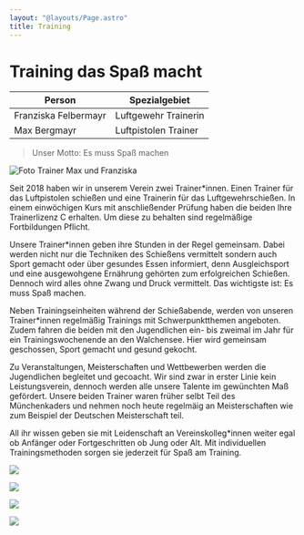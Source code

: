 ```yaml
---
layout: "@layouts/Page.astro"
title: Training
---
```


# Training das Spaß macht

| Person               | Spezialgebiet        |
| -------------------- | -------------------- |
| Franziska Felbermayr | Luftgewehr Trainerin |
| Max Bergmayr         | Luftpistolen Trainer |

> Unser Motto: Es muss Spaß machen

![Foto Trainer Max und Franziska](/images/uploads/a848e29a-a43c-41d9-adb5-2d56db173d10.jpg)

Seit 2018 haben wir in unserem Verein zwei Trainer\*innen. Einen Trainer für das Luftpistolen schießen und eine Trainerin für das Luftgewehrschießen. In einem einwöchigen Kurs mit anschließender Prüfung haben die beiden Ihre Trainerlizenz C erhalten. Um diese zu behalten sind regelmäßige Fortbildungen Pflicht.

Unsere Trainer\*innen geben ihre Stunden in der Regel gemeinsam. Dabei werden nicht nur die Techniken des Schießens vermittelt sondern auch Sport gemacht oder über gesundes Essen informiert, denn Ausgleichsport und eine ausgewohgene Ernährung gehörten zum erfolgreichen Schießen. Dennoch wird alles ohne Zwang und Druck vermittelt. Das wichtigste ist: Es muss Spaß machen.

Neben Trainingseinheiten während der Schießabende, werden von unseren Trainer\*innen regelmäßig Trainings mit Schwerpunktthemen angeboten. Zudem fahren die beiden mit den Jugendlichen ein- bis zweimal im Jahr für ein Trainingswochenende an den Walchensee. Hier wird gemeinsam geschossen, Sport gemacht und gesund gekocht.

Zu Veranstaltungen, Meisterschaften und Wettbewerben werden die Jugendlichen begleitet und gecoacht. Wir sind zwar in erster Linie kein Leistungsverein, dennoch werden alle unsere Talente im gewünchten Maß gefördert. Unsere beiden Trainer waren früher selbt Teil des Münchenkaders und nehmen noch heute regelmäig an Meisterschaften wie zum Beispiel der Deutschen Meisterschaft teil.

All ihr wissen geben sie mit Leidenschaft an Vereinskolleg\*innen weiter egal ob Anfänger oder Fortgeschritten ob Jung oder Alt. Mit individuellen Trainingsmethoden sorgen sie jederzeit für Spaß am Training.

![](/images/uploads/img_1999.jpg)

![](/images/uploads/img_1992.jpg)

![](/images/uploads/img_1960.jpg)

![](/images/uploads/b7cb4ba5-9b96-48ed-a73d-225fc7d6ce02.jpg)
